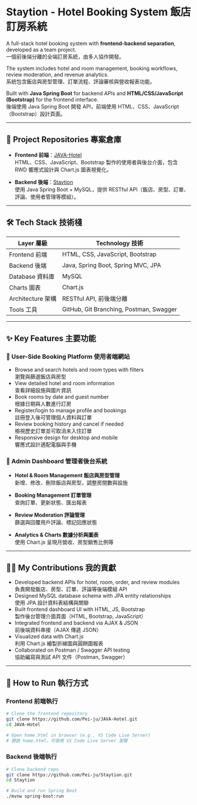 # Staytion - Hotel Booking System 飯店訂房系統

A full-stack hotel booking system with **frontend-backend separation**, developed as a team project.  
一個前後端分離的全端訂房系統，由多人協作開發。

The system includes hotel and room management, booking workflows, review moderation, and revenue analytics.  
系統包含飯店與房型管理、訂單流程、評論審核與營收報表功能。

Built with **Java Spring Boot** for backend APIs and **HTML/CSS/JavaScript (Bootstrap)** for the frontend interface.  
後端使用 Java Spring Boot 開發 API，前端使用 HTML、CSS、JavaScript（Bootstrap）設計頁面。

---

## 📁 Project Repositories 專案倉庫

- **Frontend 前端**：[JAVA-Hotel](https://github.com/Pei-ju/JAVA-Hotel)  
  HTML、CSS、JavaScript、Bootstrap 製作的使用者與後台介面，包含 RWD 響應式設計與 Chart.js 圖表視覺化。

- **Backend 後端**：[Staytion](https://github.com/Pei-ju/Staytion)  
  使用 Java Spring Boot + MySQL，提供 RESTful API（飯店、房型、訂單、評論、使用者管理等模組）。

---

## 🛠 Tech Stack 技術棧

| Layer 層級    | Technology 技術                              |
|---------------|----------------------------------------------|
| Frontend 前端 | HTML, CSS, JavaScript, Bootstrap             |
| Backend 後端  | Java, Spring Boot, Spring MVC, JPA           |
| Database 資料庫 | MySQL                                       |
| Charts 圖表    | Chart.js                                     |
| Architecture 架構 | RESTful API, 前後端分離                   |
| Tools 工具     | GitHub, Git Branching, Postman, Swagger     |

---

## ✨ Key Features 主要功能

### 🔹 User-Side Booking Platform 使用者端網站

- Browse and search hotels and room types with filters  
  瀏覽與篩選飯店與房型
- View detailed hotel and room information  
  查看詳細設施與圖片資訊
- Book rooms by date and guest number  
  根據日期與人數進行訂房
- Register/login to manage profile and bookings  
  註冊登入後可管理個人資料與訂單
- Review booking history and cancel if needed  
  檢視歷史訂單並可取消未入住訂單
- Responsive design for desktop and mobile  
  響應式設計適配電腦與手機

### 🔸 Admin Dashboard 管理者後台系統

- **Hotel & Room Management 飯店與房型管理**  
  新增、修改、刪除飯店與房型，調整房間數與設施

- **Booking Management 訂單管理**  
  查詢訂單、更新狀態、匯出報表

- **Review Moderation 評論管理**  
  篩選與回覆用戶評論、標記回應狀態

- **Analytics & Charts 數據分析與圖表**  
  使用 Chart.js 呈現月營收、房型銷售比例等

---

## 👩‍💻 My Contributions 我的貢獻

- Developed backend APIs for hotel, room, order, and review modules  
  負責開發飯店、房型、訂單、評論等後端模組 API
- Designed MySQL database schema with JPA entity relationships  
  使用 JPA 設計資料表結構與關聯
- Built frontend dashboard UI with HTML, JS, Bootstrap  
  製作後台管理介面頁面（HTML, Bootstrap, JavaScript）
- Integrated frontend and backend via AJAX & JSON  
  前後端資料串接（AJAX 傳遞 JSON）
- Visualized data with Chart.js  
  利用 Chart.js 繪製折線圖與圓餅圖報表
- Collaborated on Postman / Swagger API testing  
  協助編寫與測試 API 文件（Postman, Swagger）

---

## 🚀 How to Run 執行方式

### Frontend 前端執行

```bash
# Clone the frontend repository
git clone https://github.com/Pei-ju/JAVA-Hotel.git
cd JAVA-Hotel

# Open home.html in browser (e.g., VS Code Live Server)
# 開啟 home.html，可使用 VS Code Live Server 瀏覽
```

### Backend 後端執行

```bash
# Clone backend repo
git clone https://github.com/Pei-ju/Staytion.git
cd Staytion

# Build and run Spring Boot
./mvnw spring-boot:run
```

